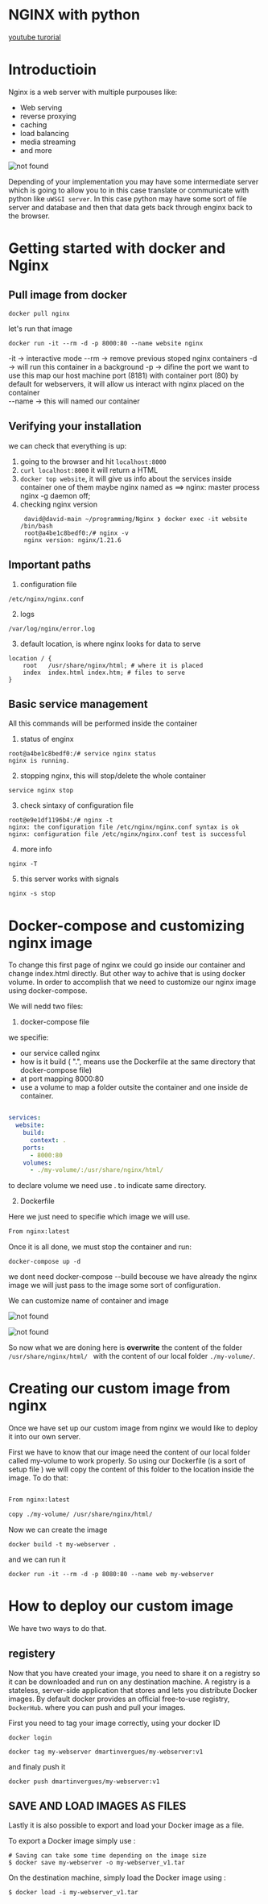 # NGINX with python 

[youtube turorial](https://www.youtube.com/playlist?list=PLOLrQ9Pn6cawvMA5JjhzoQrnKbYGYQqx1)

# Introductioin

Nginx is a web server with multiple purpouses like:
 
 - Web serving
 - reverse proxying
 - caching
 - load balancing
 - media streaming
 - and more

![not found](img/1.png)

Depending of your implementation you may have some intermediate server which is going to allow you to in this case translate or communicate with python like `uWSGI server`. In this case python may have some sort of file server and database and then that data gets back through enginx back to the browser. 

# Getting started with docker and Nginx 

## Pull image from docker 

```
docker pull nginx
```

let's run that image 
```
docker run -it --rm -d -p 8000:80 --name website nginx
```

-it  -> interactive mode 
--rm -> remove previous stoped nginx containers
-d   -> will run this container in a background 
-p   -> difine the port we want to use this map our host machine port (8181) with container port (80) by default for webservers, it will allow us interact with nginx
        placed on the container  
--name -> this will named our container

## Verifying your installation

we can check that everything is up:

1. going to the browser and hit `localhost:8000`
2. `curl localhost:8000` it will return a HTML
3. `docker top website`, it will give us info about the services inside container one of them maybe nginx named as ==> nginx: master process nginx -g daemon off;
4. checking nginx version 
   ```
    david@david-main ~/programming/Nginx ❯ docker exec -it website /bin/bash       
    root@a4be1c8bedf0:/# nginx -v
    nginx version: nginx/1.21.6
   ```

## Important paths

1. configuration file 
```
/etc/nginx/nginx.conf
```

2. logs

```
/var/log/nginx/error.log
```
3. default location, is where nginx looks for data to serve

```
location / {
    root   /usr/share/nginx/html; # where it is placed 
    index  index.html index.htm; # files to serve
}
```


## Basic service management

All this commands will be performed inside the container

1. status of enginx 
```
root@a4be1c8bedf0:/# service nginx status
nginx is running.
```
2. stopping nginx, this will stop/delete the whole container 
```
service nginx stop
```

3. check sintaxy of configuration file 

```
root@e9e1df1196b4:/# nginx -t
nginx: the configuration file /etc/nginx/nginx.conf syntax is ok
nginx: configuration file /etc/nginx/nginx.conf test is successful
```

4. more info 

```
nginx -T
```

5. this server works with signals 

```
nginx -s stop 
```

# Docker-compose and customizing nginx image
To change this first page of nginx we could go inside our container and change index.html directly. But other way to achive that is using docker volume. In order to accomplish that we need to customize our nginx image using docker-compose. 

We will nedd two files:

1. docker-compose file 

we specifie:
- our service called nginx
- how is it build ( ".", means use the Dockerfile at the same directory that docker-compose file)
- at port mapping 8000:80
- use a volume to map a folder outsite the container and one inside de container.
```yaml

services:
  website:
    build:
      context: .
    ports:
      - 8000:80
    volumes:
      - ./my-volume/:/usr/share/nginx/html/

```
to declare volume we need use . to indicate same directory.

2. Dockerfile

Here we just need to specifie which image we will use.
```Dockerfile
From nginx:latest

```

Once it is all done, we must stop the container and run:

```
docker-compose up -d
```
we dont need docker-compose --build becouse we have already the nginx image we will just pass to the image some sort of configuration.

We can customize name of container and image 

![not found](img/2.png)

![not found](img/3.png)

So now what we are doning here is **overwrite** the content of the folder `/usr/share/nginx/html/ ` with the content of our local folder `./my-volume/`. 


# Creating our custom image from nginx

Once we have set up our custom image from nginx we would like to deploy it into our own server. 

First we have to know that our image need the content of our local folder called my-volume to work properly. So using our Dockerfile (is a sort of setup file ) we will copy the content of this folder to the location inside the image. To do that:

```Dockerfile

From nginx:latest

copy ./my-volume/ /usr/share/nginx/html/

```

Now we can create the image 

```
docker build -t my-webserver .
```

and we can run it  

```
docker run -it --rm -d -p 8080:80 --name web my-webserver
```

# How to deploy our custom image 

We have two ways to do that. 

## registery 

Now that you have created your image, you need to share it on a registry so it can be downloaded and run on any destination machine. A registry is a stateless, server-side application that stores and lets you distribute Docker images. By default docker provides an official free-to-use registry, `DockerHub`. where you can push and pull your images.

First you need to tag your image correctly, using your docker ID 


```
docker login

docker tag my-webserver dmartinvergues/my-webserver:v1
```
and finaly push it  

```
docker push dmartinvergues/my-webserver:v1
```

## SAVE AND LOAD IMAGES AS FILES

Lastly it is also possible to export and load your Docker image as a file.

To export a Docker image simply use :

```
# Saving can take some time depending on the image size
$ docker save my-webserver -o my-webserver_v1.tar

```
On the destination machine, simply load the Docker image using :

```
$ docker load -i my-webserver_v1.tar

```
